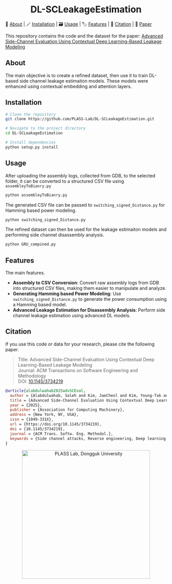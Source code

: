 <h1 align="center"><strong>DL-SCLeakageEstimation</strong></h1>

<p align="left">
  🪪&nbsp;<a href="#about">About</a>
  | 🪄&nbsp;<a href="#Installation">Installation</a>
  | 🗃️&nbsp;<a href="#Usage">Usage</a>
  | 🏷️&nbsp;<a href="#Features">Features</a>
  | 🔗&nbsp;<a href="#citation">Citation</a>
  | 📝&nbsp;<a href="https://doi.org/10.1145/3734219" target="_blank">Paper</a>
</p>

This repository contains the code and the dataset for the paper:
[Advanced Side-Channel Evaluation Using Contextual Deep Learning-Based Leakage Modeling](https://doi.org/10.1145/3734219)

## About
The main objective is to create a refined dataset, then use it to train DL-based side channel leakage estimaiton models. These models were enhanced using contextual embedding and attention layers.

## Installation

```bash
# Clone the repository
git clone https://github.com/PLASS-Lab/DL-SCLeakageEstimation.git

# Navigate to the project directory
cd DL-SCLeakageEstimation

# Install dependencies
python setup.py install
```

## Usage

After uploading the assembly logs, collected from GDB, to the selected folder, it can be converted to a structured CSV file using `assembleyToBianry.py`

```bash
python assembleyToBianry.py
```

The generated CSV file can be passed to `switching_signed_Distance.py` for Hamming based power modeling.

```bash
python switching_signed_Distance.py
```

The refined dataset can then be used for the leakage estimaiton models and performing side channel disassembly analysis.

```bash
python GRU_compined.py
```

## Features

The main features.

- **Assembly to CSV Conversion**: Convert raw assembly logs from GDB into structured CSV files, making them easier to manipulate and analyze.
- **Generating Hamming based Power Modeling**: Use `switching_signed_Distance.py` to generate the power consumption using a Hamming based model.
- **Advanced Leakage Estimation for Disassembly Analysis**: Perform side channel leakage estimation using advanced DL models.

## Citation
If you use this code or data for your research, please cite the following paper.
>Title: Advanced Side-Channel Evaluation Using Contextual Deep Learning-Based Leakage Modeling \
>Journal: ACM Transactions on Software Engineering and Methodology \
>DOI: [10.1145/3734219](https://doi.org/10.1145/3734219)
```bibtex
@article{alabdulwahab2025advSCEval,
  author = {Alabdulwahab, Saleh and Kim, JaeCheol and Kim, Young-Tak and Son, Yunsik},
  title = {Advanced Side-Channel Evaluation Using Contextual Deep Learning-Based Leakage Modeling},
  year = {2025},
  publisher = {Association for Computing Machinery},
  address = {New York, NY, USA},
  issn = {1049-331X},
  url = {https://doi.org/10.1145/3734219},
  doi = {10.1145/3734219},
  journal = {ACM Trans. Softw. Eng. Methodol.},
  keywords = {Side channel attacks, Reverse engineering, Deep learning, Disassemble}
}
```

<p align="center">
  <a href="https://plass.dongguk.edu" target="_blank">
    <img src="https://github.com/sucystem/PLASS/blob/main/logo.png" width="400" alt="PLASS Lab, Dongguk University">
  </a>
</p>



